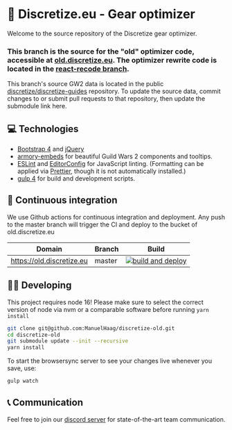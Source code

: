 # 🌌 Discretize.eu - Gear optimizer

Welcome to the source repository of the Discretize gear optimizer.

### This branch is the source for the "old" optimizer code, accessible at [old.discretize.eu](https://old.discretize.eu). The optimizer rewrite code is located in the [react-recode branch](https://github.com/discretize/discretize-gear-optimizer/tree/react-recode).

This branch's source GW2 data is located in the public [discretize/discretize-guides](https://github.com/discretize/discretize-guides/tree/master/data/gear-optimizer) repository. To update the source data, commit changes to or submit pull requests to that repository, then update the submodule link here.

## 💻 Technologies

- [Bootstrap 4](https://getbootstrap.com/docs/4.6/getting-started/introduction/) and [jQuery](https://jquery.com/)
- [armory-embeds](https://github.com/madou/armory-embeds) for beautiful Guild Wars 2 components and tooltips.
- [ESLint](https://github.com/eslint/eslint) and [EditorConfig](https://editorconfig.org/) for JavaScript linting. (Formatting can be applied via [Prettier](https://github.com/prettier/prettier), though it is not automatically installed.)
- [gulp 4](https://github.com/gulpjs/gulp) for build and development scripts.


## 🔄 Continuous integration

We use Github actions for continuous integration and deployment. Any push to the master branch will trigger the CI and deploy to the bucket of old.discretize.eu

| Domain                        | Branch  | Build                                                                                                                                                |
| ----------------------------- | ------- | ---------------------------------------------------------------------------------------------------------------------------------------------------- |
| https://old.discretize.eu         | master  | [![build and deploy](https://github.com/discretize/discretize-old/actions/workflows/build-deploy.yml/badge.svg)](https://github.com/discretize/discretize-old/actions/workflows/build-deploy.yml) |

## 👨‍💻 Developing

This project requires node 16! Please make sure to select the correct version of node via nvm or a comparable software before running `yarn install`

```sh
git clone git@github.com:ManuelHaag/discretize-old.git
cd discretize-old
git submodule update --init --recursive
yarn install
```

To start the browsersync server to see your changes live whenever you save, use:

```sh
gulp watch
```

## 📞 Communication

Feel free to join our [discord server](https://discord.gg/UDT2W6an2R) for state-of-the-art team communication.
